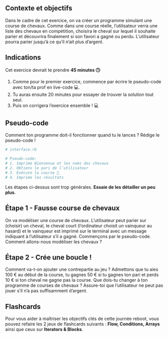 ## Contexte et objectifs

Dans le cadre de cet exercice, on va créer un programme simulant une
course de chevaux. Comme dans une course réelle, l’utilisateur
verra une liste des chevaux en compétition, choisira le cheval sur
lequel il souhaite parier et découvrira finalement si son favori a
gagné ou perdu. L’utilisateur pourra parier jusqu’à ce qu’il
n’ait plus d’argent.

## Indications

Cet exercice devrait te prendre **45 minutes 🕒**

1.  Comme pour le premier exercice, commence par écrire le pseudo-code
    avec ton/ta prof en live-code 💻.
2.  Tu auras ensuite 20 minutes pour essayer de trouver la solution
    tout seul.
3.  Puis on corrigera l’exercice ensemble ! 💻

## Pseudo-code

Comment ton programme doit-il fonctionner quand tu le lances ? Rédige le
pseudo-code !

```ruby
# interface.rb

# Pseudo-code:
# 1. Imprime Bienvenue et les noms des chevaux
# 2. Obtiens le pari de l’utilisateur
# 3. Exécute la course 🐴
# 4. Imprime les résultats
```

Les étapes ci-dessus sont trop générales. **Essaie de les détailler un
peu plus**.

## Étape 1 - Fausse course de chevaux

On va modéliser une course de chevaux. L’utilisateur peut parier
sur (choisir) un cheval, le cheval court (l’ordinateur choisit un
vainqueur au hasard) et le vainqueur est imprimé sur le terminal avec un
message indiquant à l’utilisateur s’il a gagné. Commençons par
le pseudo-code. Comment allons-nous modéliser les chevaux ?

## Étape 2 - Crée une boucle !

Comment va-t-on ajouter une contrepartie au jeu ? Admettons que tu aies
100 € au début de la course, tu gagnes 50 € si tu gagnes ton pari et
perds 10 € si ton cheval ne gagne pas la course. Que dois-tu changer à
ton programme de courses de chevaux ? Assure-toi que l’utilisateur
ne peut pas jouer s’il n’a pas suffisamment d’argent.

## Flashcards

Pour vous aider à maîtriser les objectifs clés de cette journée reboot, vous pouvez refaire les 2 jeux de flashcards suivants : **Flow, Conditions, Arrays** ainsi que ceux sur **Iterators & Blocks**.